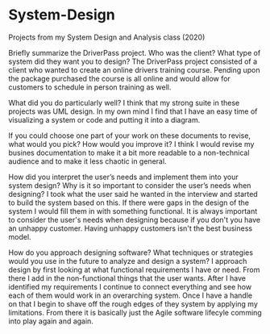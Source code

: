 # System-Design
Projects from my System Design and Analysis class (2020)

Briefly summarize the DriverPass project. Who was the client? What type of system did they want you to design?
The DriverPass project consisted of a client who wanted to create an online drivers training course. Pending upon the package purchased the course is all online and would allow for customers to schedule in person training as well. 

What did you do particularly well?
I think that my strong suite in these projects was UML design. In my own mind I find that I have an easy time of visualizing a system or code and putting it into a diagram.

If you could choose one part of your work on these documents to revise, what would you pick? How would you improve it?
I think I would revise my busines documentation to make it a bit more readable to a non-technical audience and to make it less chaotic in general. 

How did you interpret the user’s needs and implement them into your system design? Why is it so important to consider the user’s needs when designing?
I took what the user said he wanted in the interview and started to build the system based on this. If there were gaps in the design of the system I would fill them in with something functional. It is always important to consider the user's needs when designing because if you don't you have an unhappy customer. Having unhappy customers isn't the best business model. 

How do you approach designing software? What techniques or strategies would you use in the future to analyze and design a system?
I approach design by first looking at what functional requirements I have or need. From there I add in the non-functional things that the user wants. After I have identified my requirements I continue to connect everything and see how each of them would work in an overarching system. Once I have a handle on that I begin to shave off the rough edges of they system by applying my limitations. From there it is basically just the Agile software lifecyle comming into play again and again. 
